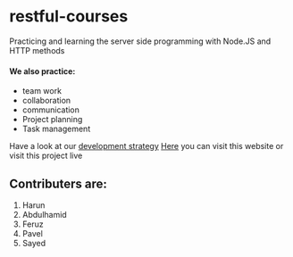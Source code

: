 # restful-courses
Practicing and learning the server side programming with Node.JS and HTTP methods

#### We also practice:
- team work
- collaboration
- communication
- Project planning
- Task management

Have a look at our [development strategy](./project-planning/development-strategy.md)
[Here](https://sayed94h.github.io/restful-courses/public/) you can visit this website or visit this project live

## Contributers are:

1. Harun
1. Abdulhamid
1. Feruz
1. Pavel
1. Sayed


